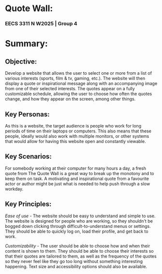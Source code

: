# Quote Wall: #

### EECS 3311 N W2025 | Group 4 ###

# Summary: #

## Objective: ##
Develop a website that allows the user to select one or more from a list of various interests (sports, film & tv, gaming, etc.). The website will then display a quote or inspirational message along with an accompanying image from one of their selected interests. The quotes appear on a fully customizable schedule, allowing the user to choose how often the quotes change, and how they appear on the screen, among other things.

## Key Personas: ##
As this is a website, the target audience is people who work for long periods of time on their laptops or computers.  This also means that these people, ideally would also work with multiple monitors, or other systems that would allow for having this website open and constantly viewable.

## Key Scenarios: ## 
For somebody working at their computer for many hours a day, a fresh quote from The Quote Wall is a great way to break up the monotony and to keep them on task. A motivating and inspirational quote from a favourite actor or author might be just what is needed to help push through a slow workday.

## Key Principles: ##
*Ease of use* - The website should be easy to understand and simple to use. The website is designed for people who are working, so they shouldn't be bogged down clicking through difficult-to-understand menus or settings. They should be able to quickly log on, load their profile, and get back to work.

*Customizability* - The user should be able to choose how and when their content is shown to them. They should be able to choose their interests so that their quotes are tailored to them, as well as the frequency of the quotes so they never feel like they go too long without something interesting happening. Text size and accessibility options should also be available.

